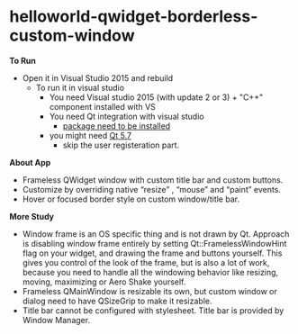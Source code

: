 # helloworld-qwidget-borderless-custom-window

**To Run**
* Open it in Visual Studio 2015 and rebuild
  * To run it in visual studio
    * You need Visual studio 2015 (with update 2 or 3) + "C++" component installed with VS 
    * You need Qt integration with visual studio
       * [package need to be installed](https://visualstudiogallery.msdn.microsoft.com/c89ff880-8509-47a4-a262-e4fa07168408)
    * you might need [Qt 5.7](http://qt.mirrors.tds.net/qt/archive/online_installers/2.0/qt-unified-windows-x86-2.0.3-1-online.exe)
      * skip the user registeration part.
 
 **About App**
 * Frameless QWidget window with custom title bar and custom buttons.
 * Customize by overriding native “resize” , “mouse” and “paint” events.
 * Hover or focused border style on custom window/title bar.
 
 **More Study**
 * Window frame is an OS specific thing  and is not drawn by Qt. Approach is disabling window frame entirely by setting Qt::FramelessWindowHint flag on your widget, and drawing the frame and buttons yourself. This gives you control of the look of the frame, but is also a lot of work, because you need to handle all the windowing behavior like resizing, moving, maximizing or Aero Shake yourself.
 * Frameless QMainWindow is resizable its own, but custom window or dialog need to have QSizeGrip to make it resizable.
 * Title bar cannot be configured with stylesheet. Title bar is provided by Window Manager.
